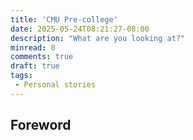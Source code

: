 ```yaml
---
title: 'CMU Pre-college'
date: 2025-05-24T08:21:27-08:00
description: "What are you looking at?"
minread: 0
comments: true
draft: true
tags:
 - Personal stories
---
```


## Foreword

